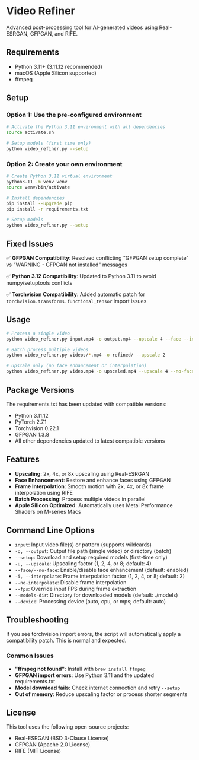 # Video Refiner

Advanced post-processing tool for AI-generated videos using Real-ESRGAN, GFPGAN, and RIFE.

## Requirements

- Python 3.11+ (3.11.12 recommended)
- macOS (Apple Silicon supported)
- ffmpeg

## Setup

### Option 1: Use the pre-configured environment

```bash
# Activate the Python 3.11 environment with all dependencies
source activate.sh

# Setup models (first time only)
python video_refiner.py --setup
```

### Option 2: Create your own environment

```bash
# Create Python 3.11 virtual environment
python3.11 -m venv venv
source venv/bin/activate

# Install dependencies
pip install --upgrade pip
pip install -r requirements.txt

# Setup models
python video_refiner.py --setup
```

## Fixed Issues

✅ **GFPGAN Compatibility**: Resolved conflicting "GFPGAN setup complete" vs "WARNING - GFPGAN not installed" messages

✅ **Python 3.12 Compatibility**: Updated to Python 3.11 to avoid numpy/setuptools conflicts

✅ **Torchvision Compatibility**: Added automatic patch for `torchvision.transforms.functional_tensor` import issues

## Usage

```bash
# Process a single video
python video_refiner.py input.mp4 -o output.mp4 --upscale 4 --face --interpolate 2

# Batch process multiple videos
python video_refiner.py videos/*.mp4 -o refined/ --upscale 2

# Upscale only (no face enhancement or interpolation)
python video_refiner.py video.mp4 -o upscaled.mp4 --upscale 4 --no-face --no-interpolate
```

## Package Versions

The requirements.txt has been updated with compatible versions:
- Python 3.11.12
- PyTorch 2.7.1
- Torchvision 0.22.1
- GFPGAN 1.3.8
- All other dependencies updated to latest compatible versions

## Features

- **Upscaling**: 2x, 4x, or 8x upscaling using Real-ESRGAN
- **Face Enhancement**: Restore and enhance faces using GFPGAN
- **Frame Interpolation**: Smooth motion with 2x, 4x, or 8x frame interpolation using RIFE
- **Batch Processing**: Process multiple videos in parallel
- **Apple Silicon Optimized**: Automatically uses Metal Performance Shaders on M-series Macs

## Command Line Options

- `input`: Input video file(s) or pattern (supports wildcards)
- `-o, --output`: Output file path (single video) or directory (batch)
- `--setup`: Download and setup required models (first-time only)
- `-u, --upscale`: Upscaling factor (1, 2, 4, or 8; default: 4)
- `--face/--no-face`: Enable/disable face enhancement (default: enabled)
- `-i, --interpolate`: Frame interpolation factor (1, 2, 4, or 8; default: 2)
- `--no-interpolate`: Disable frame interpolation
- `--fps`: Override input FPS during frame extraction
- `--models-dir`: Directory for downloaded models (default: ./models)
- `--device`: Processing device (auto, cpu, or mps; default: auto)

## Troubleshooting

If you see torchvision import errors, the script will automatically apply a compatibility patch. This is normal and expected.

### Common Issues

- **"ffmpeg not found"**: Install with `brew install ffmpeg`
- **GFPGAN import errors**: Use Python 3.11 and the updated requirements.txt
- **Model download fails**: Check internet connection and retry `--setup`
- **Out of memory**: Reduce upscaling factor or process shorter segments

## License

This tool uses the following open-source projects:
- Real-ESRGAN (BSD 3-Clause License)
- GFPGAN (Apache 2.0 License)
- RIFE (MIT License)
